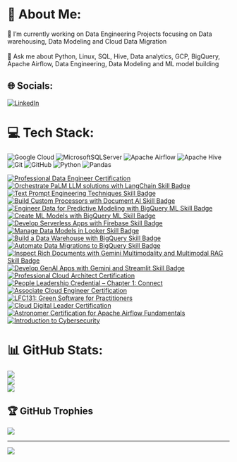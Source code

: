 # 💫 About Me:
🔭 I’m currently working on Data Engineering Projects focusing on Data warehousing, Data Modeling and Cloud Data Migration<br><br>💬 Ask me about Python, Linux, SQL, Hive, Data analytics, GCP, BigQuery, Apache Airflow, Data Engineering, Data Modeling and ML model building


## 🌐 Socials:
[![LinkedIn](https://img.shields.io/badge/LinkedIn-%230077B5.svg?logo=linkedin&logoColor=white)](https://linkedin.com/in/mahilaeshwar-m) 

# 💻 Tech Stack:
![Google Cloud](https://img.shields.io/badge/GoogleCloud-%234285F4.svg?style=plastic&logo=google-cloud&logoColor=white) ![MicrosoftSQLServer](https://img.shields.io/badge/Microsoft%20SQL%20Server-CC2927?style=plastic&logo=microsoft%20sql%20server&logoColor=white) ![Apache Airflow](https://img.shields.io/badge/Apache%20Airflow-017CEE?style=plastic&logo=Apache%20Airflow&logoColor=white) ![Apache Hive](https://img.shields.io/badge/Apache%20Hive-FDEE21?style=plastic&logo=apachehive&logoColor=black) ![Git](https://img.shields.io/badge/git-%23F05033.svg?style=plastic&logo=git&logoColor=white) ![GitHub](https://img.shields.io/badge/github-%23121011.svg?style=plastic&logo=github&logoColor=white) ![Python](https://img.shields.io/badge/python-3670A0?style=plastic&logo=python&logoColor=ffdd54) ![Pandas](https://img.shields.io/badge/pandas-%23150458.svg?style=plastic&logo=pandas&logoColor=white)
<!--START_SECTION:badges-->
[![Professional Data Engineer Certification](https://images.credly.com/size/110x110/images/2d613ff8-8879-430b-b2d8-925fa29785e8/image.png)](http://www.credly.com/badges/4ba26dba-e279-4c4d-aa82-c6308834cf7a "Professional Data Engineer Certification")
[![Orchestrate PaLM LLM solutions with LangChain Skill Badge](https://images.credly.com/size/110x110/images/008980dd-0667-46df-85e1-4f8e2d2c9428/image.png)](http://www.credly.com/badges/a8c73d60-b0ae-44b9-9f82-1ea908d46405 "Orchestrate PaLM LLM solutions with LangChain Skill Badge")
[![Text Prompt Engineering Techniques Skill Badge](https://images.credly.com/size/110x110/images/50f95389-785b-48aa-b16b-ebab1bcce020/image.png)](http://www.credly.com/badges/c5f1f1f4-d849-4d96-940f-117e8b2351f7 "Text Prompt Engineering Techniques Skill Badge")
[![Build Custom Processors with Document AI Skill Badge](https://images.credly.com/size/110x110/images/cc93c73b-4d59-4820-bc6b-f3c3e2647be4/image.png)](http://www.credly.com/badges/0deb8e34-2056-41c2-812c-ea6f5c059af0 "Build Custom Processors with Document AI Skill Badge")
[![Engineer Data for Predictive Modeling with BigQuery ML Skill Badge](https://images.credly.com/size/110x110/images/6160e2c1-4a95-4f47-8c5b-f2dde7bb6a67/image.png)](http://www.credly.com/badges/766e8ac6-b292-498f-927a-73b4e4562ad4 "Engineer Data for Predictive Modeling with BigQuery ML Skill Badge")
[![Create ML Models with BigQuery ML Skill Badge](https://images.credly.com/size/110x110/images/073a27aa-c3d6-44b5-875f-906191666d70/image.png)](http://www.credly.com/badges/908445af-4ae9-447d-bd79-26ef656325b2 "Create ML Models with BigQuery ML Skill Badge")
[![Develop Serverless Apps with Firebase Skill Badge](https://images.credly.com/size/110x110/images/826e89a5-1a1d-4e6c-b740-531957965a78/image.png)](http://www.credly.com/badges/c5ccb4b2-c81b-4885-be99-fe3702ee9336 "Develop Serverless Apps with Firebase Skill Badge")
[![Manage Data Models in Looker Skill Badge](https://images.credly.com/size/110x110/images/d405f3db-7764-4979-8ae4-004b47e5a497/image.png)](http://www.credly.com/badges/4fabd75f-2fec-4151-970c-082b6772d792 "Manage Data Models in Looker Skill Badge")
[![Build a Data Warehouse with BigQuery Skill Badge](https://images.credly.com/size/110x110/images/8ab21779-042f-4616-a6ab-fd0d62648b24/image.png)](http://www.credly.com/badges/5d0cf517-4a8b-4a79-9c85-f981563b92f6 "Build a Data Warehouse with BigQuery Skill Badge")
[![Automate Data Migrations to BigQuery Skill Badge](https://images.credly.com/size/110x110/images/efe5cba4-fa9b-4a8a-97fc-e4f7ab751611/image.png)](http://www.credly.com/badges/3616d604-33af-4363-b94a-533b9475e9f3 "Automate Data Migrations to BigQuery Skill Badge")
[![Inspect Rich Documents with Gemini Multimodality and Multimodal RAG Skill Badge](https://images.credly.com/size/110x110/images/86a3283f-3e35-494f-82da-3fb3e89ba223/image.png)](http://www.credly.com/badges/2346f7c6-ae54-400c-ae5e-7cb425693241 "Inspect Rich Documents with Gemini Multimodality and Multimodal RAG Skill Badge")
[![Develop GenAI Apps with Gemini and Streamlit Skill Badge](https://images.credly.com/size/110x110/images/1dbef1bd-cdb0-40e1-bff4-8200448c3161/blob)](http://www.credly.com/badges/73f02e7f-8d30-48fa-845a-03e6f755a221 "Develop GenAI Apps with Gemini and Streamlit Skill Badge")
[![Professional Cloud Architect Certification](https://images.credly.com/size/110x110/images/71c579e0-51fd-4247-b493-d2fa8167157a/image.png)](http://www.credly.com/badges/12db35de-8e9d-4d8e-90f6-d9da8929909e "Professional Cloud Architect Certification")
[![People Leadership Credential – Chapter 1: Connect](https://images.credly.com/size/110x110/images/ebf2d86e-33b0-4a49-b06a-e78ace8b27a6/image.png)](http://www.credly.com/badges/f78713eb-dbcc-4af8-ba9a-24afd78e0149 "People Leadership Credential – Chapter 1: Connect")
[![Associate Cloud Engineer Certification](https://images.credly.com/size/110x110/images/08096465-cbfc-4c3e-93e5-93c5aa61f23e/image.png)](http://www.credly.com/badges/b76d63f9-75a3-4beb-9a2e-87f9e6a9c0a1 "Associate Cloud Engineer Certification")
[![LFC131: Green Software for Practitioners](https://images.credly.com/size/110x110/images/f28a92f1-2837-4770-add0-70008be15e89/image.png)](http://www.credly.com/badges/a092aee4-966d-4dc4-b9bc-10639507037b "LFC131: Green Software for Practitioners")
[![Cloud Digital Leader Certification](https://images.credly.com/size/110x110/images/44994cda-b5b0-44cb-9a6d-d29b57163073/image.png)](http://www.credly.com/badges/4a812fda-d064-4b5a-8baa-5f21eedbda66 "Cloud Digital Leader Certification")
[![Astronomer Certification for Apache Airflow Fundamentals](https://images.credly.com/size/110x110/images/655a478d-ecde-4a92-afcd-3c7be176ccf3/image.png)](http://www.credly.com/badges/9fc95085-8677-40ec-963c-c7cbaf556d33 "Astronomer Certification for Apache Airflow Fundamentals")
[![Introduction to Cybersecurity](https://images.credly.com/size/110x110/images/af8c6b4e-fc31-47c4-8dcb-eb7a2065dc5b/I2CS__1_.png)](http://www.credly.com/badges/abfa8ffe-19ef-4477-b405-238ae6fcb573 "Introduction to Cybersecurity")
<!--END_SECTION:badges-->
# 📊 GitHub Stats:
![](https://github-readme-stats.vercel.app/api?username=mahilaeshwar&theme=dark&hide_border=false&include_all_commits=true&count_private=false)<br/>
![](https://github-readme-streak-stats.herokuapp.com/?user=mahilaeshwar&theme=dark&hide_border=false)<br/>
![](https://github-readme-stats.vercel.app/api/top-langs/?username=mahilaeshwar&theme=dark&hide_border=false&include_all_commits=true&count_private=false&layout=compact)

## 🏆 GitHub Trophies
![](https://github-profile-trophy.vercel.app/?username=mahilaeshwar&theme=radical&no-frame=false&no-bg=true&margin-w=4)

---
[![](https://visitcount.itsvg.in/api?id=mahilaeshwar&icon=0&color=0)](https://visitcount.itsvg.in)

<!---
<h1 align="center">Hi there 👋, I'm Mahilaeshwar</h1>

- 🔭 I’m currently working on **Data Engineering Projects focusing on Data warehousing, Data Modeling and Cloud Data Migration**

- 💬 Ask me about **Python, Linux, SQL, Hive, Data analytics, GCP, BigQuery, Apache Airflow, Data Engineering, Data Modeling ML model building**

<h3 align="left">Connect with me:</h3>
<p align="left">
<a href="https://www.linkedin.com/in/mahilaeshwar-m/" target="blank"><img align="center" src="https://cdn.jsdelivr.net/npm/simple-icons@3.0.1/icons/linkedin.svg" alt="Mahilaeshwar M" height="30" width="40" /></a>

</p>

[![Mahilaeshwar's github stats](https://github-readme-stats.vercel.app/api?username=MAHILAESHWAR)](https://github.com/anuraghazra/github-readme-stats)
--->
